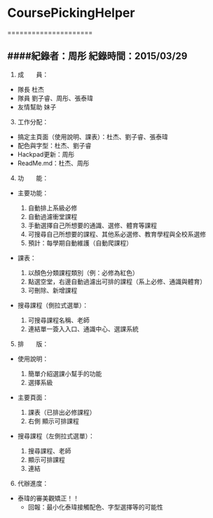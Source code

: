 # CoursePickingHelper
=====================

####紀錄者：周彤 紀錄時間：2015/03/29
---------------------

1. 成　　員：
  * 隊長 杜杰
  * 隊員 劉子睿、周彤、張泰瑋
  * 友情幫助 妹子

3. 工作分配：
  * 搞定主頁面（使用說明、課表）：杜杰、劉子睿、張泰瑋
  * 配色與字型：杜杰、劉子睿
  * Hackpad更新：周彤
  * ReadMe.md：杜杰、周彤

4. 功　　能：
  * 主要功能：
    1. 自動排上系級必修
    2. 自動過濾衝堂課程
    3. 手動選擇自己所想要的通識、選修、體育等課程
    4. 可搜尋自己所想要的課程、其他系必選修、教育學程與全校系選修
    5. 預計：每學期自動維護（自動爬課程）
 
  * 課表：
    1. 以顏色分類課程類別（例：必修為紅色）
    2. 點選空堂，右邊自動過濾出可排的課程（系上必修、通識與體育）
    3. 可刪除、新增課程
 
  * 搜尋課程（側拉式選單）：
    1. 可搜尋課程名稱、老師
    2. 連結單一簽入入口、通識中心、選課系統

5. 排　　版：
  * 使用說明：
    1. 簡單介紹選課小幫手的功能
    2. 選擇系級
 
  * 主要頁面：
    1. 課表（已排出必修課程）
    2. 右側 顯示可排課程
 
  * 搜尋課程（左側拉式選單）：
    1. 搜尋課程、老師
    2. 顯示可排課程
    3. 連結
 
6. 代辦進度：
  * 泰瑋的審美觀矯正！！
    * 回報：最小化泰瑋接觸配色、字型選擇等的可能性

